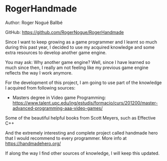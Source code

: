 # RogerHandmade

Author: Roger Nogué Ballbé

GitHub: https://github.com/RogerNogue/RogerHandmade


Since I want to keep growing as a game programmer and I learnt so much during this past year, I decided to use my acquired knowledge and some extra resources to develop another game engine.

You may ask: Why another game engine? Well, since I have learned so much since then, I really am not feeling like my previous game engine reflects the way I work anymore.

For the development of this project, I am going to use part of the knowledge I acquired from following sources:

- Masters degree in Video game Programming:
https://www.talent.upc.edu/ing/estudis/formacio/curs/201200/master-advanced-programming-aaa-video-games/

Some of the beautiful helpful books from Scott Meyers, such as Effective C++

And the extremely interesting and complete project called handmade hero that I would recommend to every programmer.
More info at https://handmadehero.org/

If along the way I find other sources of knowledge, I will keep this updated.



